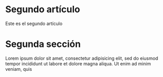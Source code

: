 # Segundo artículo
Este es el segundo artículo

# Segunda sección
Lorem ipsum dolor sit amet, consectetur adipisicing elit, sed do eiusmod tempor incididunt ut labore et dolore magna aliqua. Ut enim ad minim veniam, quis
